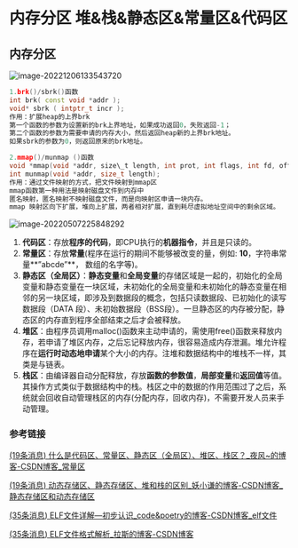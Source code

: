 # 内存分区 堆&栈&静态区&常量区&代码区

## 内存分区

![image-20221206133543720](https://hanbabang-1311741789.cos.ap-chengdu.myqcloud.com/Pics/image-20221206133543720.png)

```cpp
1.brk()/sbrk()函数
int brk( const void *addr );
void* sbrk ( intptr_t incr );
作用：扩展heap的上界brk
第一个函数的参数为设置新的brk上界地址，如果成功返回0，失败返回-1；
第二个函数的参数为需要申请的内存大小，然后返回heap新的上界brk地址。
如果sbrk的参数为0，则返回原来的brk地址。

2.mmap()/munmap ()函数
void *mmap(void *addr, size\_t length, int prot, int flags, int fd, off\_t offset); 
int munmap(void *addr, size_t length);
作用：通过文件映射的方式，把文件映射到mmap区
mmap函数第一种用法是映射磁盘文件到内存中
匿名映射，匿名映射不映射磁盘文件，而是向映射区申请一块内存。
mmap 映射区向下扩展，堆向上扩展，两者相对扩展，直到耗尽虚拟地址空间中的剩余区域。
```

![image-20220507225848292](https://hanbabang-1311741789.cos.ap-chengdu.myqcloud.com/image-20220507225848292.png)

1. **代码区**：存放**程序的代码**，即CPU执行的**机器指令**，并且是只读的。
2. **常量区**：存放**常量**(程序在运行的期间不能够被改变的量，例如: **10**，字符串常量**”abcde”**， 数组的名字等)。
3. **静态区（全局区）**：**静态变量**和**全局变量**的存储区域是一起的，初始化的全局变量和静态变量在一块区域，未初始化的全局变量和未初始化的静态变量在相邻的另一块区域，即涉及到数据段的概念，包括只读数据段、已初始化的读写数据段（DATA 段）、未初始数据段（BSS段）。一旦静态区的内存被分配，静态区的内存直到程序全部结束之后才会被释放。
4. **堆区**：由程序员调用malloc()函数来主动申请的，需使用free()函数来释放内存，若申请了堆区内存，之后忘记释放内存，很容易造成内存泄漏。堆允许程序在**运行时动态地申请**某个大小的内存。注堆和数据结构中的堆栈不一样，其类是与链表。
5. **栈区**：由编译器自动分配释放，存放**函数的参数值**，**局部变量**和**返回值**等值。其操作方式类似于数据结构中的栈。栈区之中的数据的作用范围过了之后，系统就会回收自动管理栈区的内存(分配内存，回收内存)，不需要开发人员来手动管理。

### 参考链接

[(19条消息) 什么是代码区、常量区、静态区（全局区）、堆区、栈区？_夜风~的博客-CSDN博客_常量区](https://blog.csdn.net/u014470361/article/details/79297601?spm=1001.2101.3001.6650.16&depth_1-utm_relevant_index=21)

[(19条消息) 动态存储区、静态存储区、堆和栈的区别_妖小谦的博客-CSDN博客_静态存储区和动态存储区](https://blog.csdn.net/chen1083376511/article/details/54930191?spm=1001.2101.3001.6650.1&depth_1-utm_relevant_index=2)

[(35条消息) ELF文件详解—初步认识_code&poetry的博客-CSDN博客_elf文件](https://blog.csdn.net/daide2012/article/details/73065204?ops_request_misc={"request_id"%3A"165865554216782425179431"%2C"scm"%3A"20140713.130102334.pc_all."}&request_id=165865554216782425179431&biz_id=0&spm=1018.2226.3001.4187)

[(35条消息) ELF文件格式解析_拉斯的博客-CSDN博客](https://blog.csdn.net/feglass/article/details/51469511?spm=1001.2101.3001.6650.1&utm_medium=distribute.pc_relevant.none-task-blog-2~default~CTRLIST~Rate-1-51469511-blog-73065204.pc_relevant_multi_platform_whitelistv4&depth_1-utm_source=distribute.pc_relevant.none-task-blog-2~default~CTRLIST~Rate-1-51469511-blog-73065204.pc_relevant_multi_platform_whitelistv4&utm_relevant_index=2)
